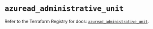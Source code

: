 # `azuread_administrative_unit`

Refer to the Terraform Registry for docs: [`azuread_administrative_unit`](https://registry.terraform.io/providers/hashicorp/azuread/3.5.0/docs/resources/administrative_unit).
